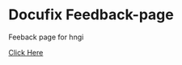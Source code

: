 # Docufix Feedback-page

Feeback page for hngi

[Click Here](https://marvellousubani.github.io/feedback-page/)

